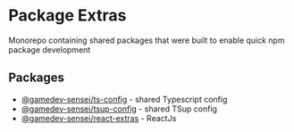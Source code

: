 # Package Extras

Monorepo containing shared packages that were built to enable quick npm package development

## Packages

* [@gamedev-sensei/ts-config](packages/ts-config/README.md) - shared Typescript config
* [@gamedev-sensei/tsup-config](packages/tsup-config/README.md) - shared TSup config
* [@gamedev-sensei/react-extras](packages/react-extras/README.md) - ReactJs